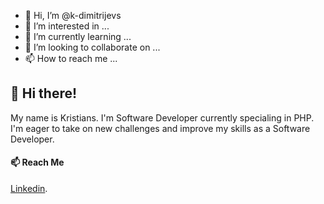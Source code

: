 - 👋 Hi, I’m @k-dimitrijevs
- 👀 I’m interested in ...
- 🌱 I’m currently learning ...
- 💞️ I’m looking to collaborate on ...
- 📫 How to reach me ...

## 👋 Hi there!

My name is Kristians. I'm Software Developer currently specialing in PHP. I'm eager to take on new challenges and improve my skills as a Software Developer.

#### 📫 Reach Me

[Linkedin](https://www.linkedin.com/in/kristians-dimitrijevs/).

